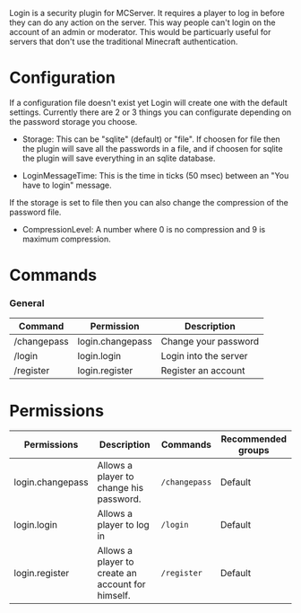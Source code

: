 Login is a security plugin for MCServer.  It requires a player to log in before they can do any action on the server.  This way people can't login on the account of an admin or moderator. This would be particuarly useful for servers that don't use the traditional Minecraft authentication.

# Configuration
If a configuration file doesn't exist yet Login will create one with the default settings. Currently there are 2 or 3 things you can configurate depending on the password storage you choose.

   -  Storage: This can be "sqlite" (default) or "file". If choosen for file then the plugin will save all the passwords in a file, and if choosen for sqlite the plugin will save everything in an sqlite database.

   -  LoginMessageTime: This is the time in ticks (50 msec) between an "You have to login" message.



If the storage is set to file then you can also change the compression of the password file.

   -  CompressionLevel: A number where 0 is no compression and 9 is maximum compression.

 

# Commands

### General
| Command | Permission | Description |
| ------- | ---------- | ----------- |
|/changepass | login.changepass | Change your password|
|/login | login.login | Login into the server|
|/register | login.register | Register an account|



# Permissions
| Permissions | Description | Commands | Recommended groups |
| ----------- | ----------- | -------- | ------------------ |
| login.changepass | Allows a player to change his password. | `/changepass` | Default |
| login.login | Allows a player to log in | `/login` | Default |
| login.register | Allows a player to create an account for himself. | `/register` | Default |
